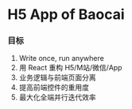 H5 App of Baocai
================

### 目标
1.  Write once, run anywhere
1.  用 React 重构 H5/M站/微信/App
1.  业务逻辑与前端页面分离
1.  提高前端控件的重用度
1.  最大化全端并行迭代效率
